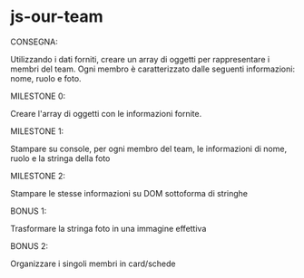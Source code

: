 # js-our-team
CONSEGNA:

Utilizzando i dati forniti, creare un array di oggetti per rappresentare i membri del team.
Ogni membro è caratterizzato dalle seguenti informazioni: nome, ruolo e foto.

MILESTONE 0:

Creare l'array di oggetti con le informazioni fornite.

MILESTONE 1:

Stampare su console, per ogni membro del team, le informazioni di nome, ruolo e la stringa della foto

MILESTONE 2:

Stampare le stesse informazioni su DOM sottoforma di stringhe

BONUS 1:

Trasformare la stringa foto in una immagine effettiva

BONUS 2:

Organizzare i singoli membri in card/schede